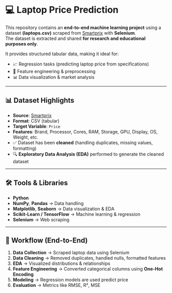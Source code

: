 # 💻 Laptop Price Prediction

This repository contains an **end-to-end machine learning project** using a dataset **(laptops.csv)** scraped from [Smartprix](https://www.smartprix.com) with **Selenium**.  
The dataset is extracted and shared **for research and educational purposes only**.  

It provides structured tabular data, making it ideal for:
- 📈 Regression tasks (predicting laptop price from specifications)  
- 🧩 Feature engineering & preprocessing  
- 📊 Data visualization & market analysis  

---

## 📊 Dataset Highlights
- **Source**: [Smartprix](https://www.smartprix.com)  
- **Format**: CSV (tabular)  
- **Target Variable**: `Price`  
- **Features**: Brand, Processor, Cores, RAM, Storage, GPU, Display, OS, Weight, etc.  
- ✅ Dataset has been **cleaned** (handling duplicates, missing values, formatting)  
- 🔍 **Exploratory Data Analysis (EDA)** performed to generate the cleaned dataset  

---

## 🛠 Tools & Libraries
- **Python**  
- **NumPy**, **Pandas** → Data handling  
- **Matplotlib**, **Seaborn** → Data visualization & EDA  
- **Scikit-Learn / TensorFlow** → Machine learning & regression  
- **Selenium** → Web scraping  

---

## 🚀 Workflow (End-to-End)
1. **Data Collection** → Scraped laptop data using Selenium  
2. **Data Cleaning** → Removed duplicates, handled nulls, formatted features  
3. **EDA** → Visualized distributions & relationships  
4. **Feature Engineering** → Converted categorical columns using **One-Hot Encoding**
5. **Modeling** → Regression models are used predict price  
6. **Evaluation** → Metrics like RMSE, R², MSE  


